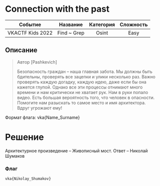 # Connection with the past

| Cобытие       | Название       | Категория | Сложность |
|:-------------:|:-------------: |:---------:|:---------:|
| VKAСTF Kids 2022 | Find ~ Grep | Osint | Easy |

## Описание

>Автор [Pashkevich]
>
>Безопасность граждан – наша главная забота. Мы должны быть бдительны, проверять все зацепки и улики несколько раз. Важно проверять каждую догадку, каждую идею, даже если бы она кажется глупой. Однако все эти процессы отнимают много времени и нам критически не хватает рук. Нам в руки попало видео. Есть большая вероятность того, что человек в опасности. Помогите нам разыскать то самое место и имя архитектора. Вдруг угрожают ему!

Формат флага: vka{Name_Surname}

# Решение

Архитектурное произведение – Живописный мост.
Ответ – Николай Шумаков

### Флаг
```
vka{Nikolay_Shumakov}
```
